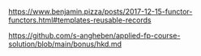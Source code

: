 https://www.benjamin.pizza/posts/2017-12-15-functor-functors.html#templates-reusable-records


https://github.com/s-angheben/applied-fp-course-solution/blob/main/bonus/hkd.md